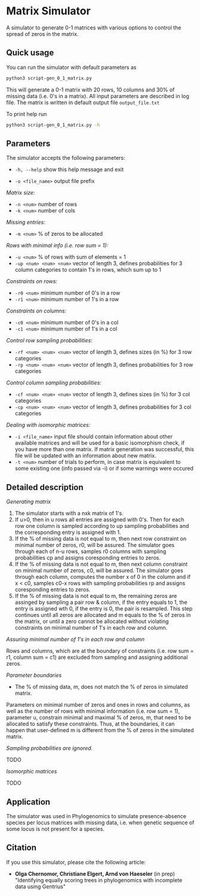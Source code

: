 # Matrix Simulator
A simulator to generate 0-1 matrices with various options to control the spread of zeros in the matrix.

## Quick usage
You can run the simulator with default parameters as
```bash
python3 script-gen_0_1_matrix.py
```
This will generate a 0-1 matrix with 20 rows, 10 columns and 30% of missing data (i.e. 0's in a matrix). All input parameters are described in log file. The matrix is written in default output file `output_file.txt`

To print help run
```bash
python3 script-gen_0_1_matrix.py -h
```

## Parameters
The simulator accepts the following parameters:

* `-h, --help`            show this help message and exit

* `-o <file_name>`        output file prefix

*Matrix size:*
* `-n <num>`              number of rows
* `-k <num>`              number of cols

*Missing entries:*
* `-m <num>`              % of zeros to be allocated

*Rows with minimal info (i.e. row sum = 1):*
* `-u <num>`              % of rows with sum of elements = 1
* `-up <num> <num> <num>` vector of length 3, defines probabilities for 3 column categories to contain 1's in rows, which sum up to 1

*Constraints on rows:*
* `-r0 <num>`             minimum number of 0's in a row
* `-r1 <num>`             minimum number of 1's in a row

*Constraints on columns:*
* `-c0 <num>`             minimum number of 0's in a col
* `-c1 <num>`             minimum number of 1's in a col

*Control row sampling probabilities:*
* `-rf <num> <num> <num>` vector of length 3, defines sizes (in %) for 3 row categories
* `-rp <num> <num> <num>` vector of length 3, defines probabilities for 3 row categories

*Control column sampling probabilities:*
* `-cf <num> <num> <num>` vector of length 3, defines sizes (in %) for 3 col categories
* `-cp <num> <num> <num>` vector of length 3, defines probabilities for 3 col categories

*Dealing with isomorphic matrices:*
* `-i <file_name>`        input file should contain information about other available matrices and will be used for a basic isomorphism check, if you have more than one matrix. If
                        matrix generation was successful, this file will be updated with an information about new matrix.
* `-t <num>` number of trials to perform, in case matrix is equivalent to some existing one (info passed via -i) or if some warnings were occured


## Detailed description

*Generating matrix*
1. The simulator starts with a nxk matrix of 1's.
2. If u>0, then in u rows all entries are assigned with 0's. Then for each row one column is sampled according to up sampling probabilities and the corresponding entry is assigned with 1.
3. If the % of missing data is not equal to m, then next row constraint on minimal number of zeros, r0, will be assured. The simulator goes through each of n-u rows, samples r0 columns with sampling probabilities cp and assigns coresponding entries to zeros.
4. If the % of missing data is not equal to m, then next column constraint on minimal number of zeros, c0, will be assured. The simulator goes through each column, computes the number x of 0 in the column and if x < c0, samples c0-x rows with sampling probabilities rp and assigns coresponding entries to zeros.
5. If the % of missing data is not equal to m, the remaining zeros are assinged by sampling a pair row & column, if the entry equals to 1, the entry is assigned wth 0, if the entry is 0, the pair is resampled. This step continues until all zeros are allocated and m equals to the % of zeros in the matrix, or until a zero cannot be allocated without violating constraints on minimal number of 1's in each row and column.

*Assuring minimal number of 1's in each row and column*

Rows and columns, which are at the boundary of constraints (i.e. row sum = r1, column sum = c1) are excluded from sampling and assigning additional zeros.

*Parameter boundaries*

* The % of missing data, m, does not match the % of zeros in simulated matrix.

Parameters on minimal number of zeros and ones in rows and columns, as well as the number of rows with minimal information (i.e. row sum = 1), parameter u, constrain minimal and maximal % of zeros, m, that need to be allocated to satisfy these constraints. Thus, at the boundaries, it can happen that user-defined m is different from the % of zeros in the simulated matrix.

*Sampling probabilities are ignored.*

TODO 

*Isomorphic matrices*

TODO

## Application
The simulator was used in Phylogenomics to simulate presence-absence species per locus matrices with missing data, i.e. when genetic sequence of some locus is not present for a species.

## Citation
If you use this simulator, please cite the following article:

* **Olga Chernomor, Christiane Elgert, Arnd von Haeseler** (in prep) "Identifying equally scoring trees in phylogenomics with incomplete data using Gentrius"

